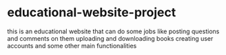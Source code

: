 # educational-website-project
this is an educational website that can do some jobs like
posting questions and comments on them
uploading and downloading books
creating user accounts and some other main functionalities
